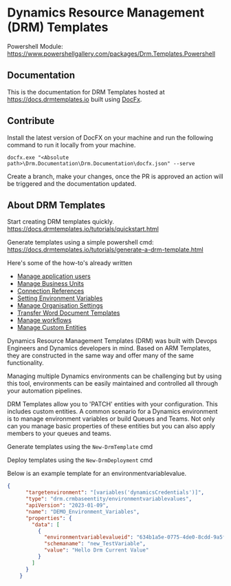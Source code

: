 # Dynamics Resource Management (DRM) Templates

Powershell Module: https://www.powershellgallery.com/packages/Drm.Templates.Powershell

## Documentation

This is the documentation for DRM Templates hosted at https://docs.drmtemplates.io 
built using [DocFx](https://dotnet.github.io/docfx/).

## Contribute

Install the latest version of DocFX on your machine and run the following command to run it locally 
from your machine.

```
docfx.exe "<Absolute path>\Drm.Documentation\Drm.Documentation\docfx.json" --serve
```

Create a branch, make your changes, once the PR is approved an action will be triggered and the documentation updated.

## About DRM Templates

Start creating DRM templates quickly. https://docs.drmtemplates.io/tutorials/quickstart.html

Generate templates using a simple powershell cmd: https://docs.drmtemplates.io/tutorials/generate-a-drm-template.html 

Here's some of the how-to's already written

- [Manage application users](https://docs.drmtemplates.io/articles/manage-application-user-accounts.html)
- [Manage Business Units](https://docs.drmtemplates.io/articles/manage-business-units.html)
- [Connection References](https://docs.drmtemplates.io/articles/connection-references.html)
- [Setting Environment Variables](https://docs.drmtemplates.io/articles/setting-environment-variables.html)
- [Manage Organisation Settings](https://docs.drmtemplates.io/articles/setting-organisation-settings.html)
- [Transfer Word Document Templates](https://docs.drmtemplates.io/articles/document-templates.html)
- [Manage workflows](https://docs.drmtemplates.io/articles/manage-workflows.html)
- [Manage Custom Entities](https://docs.drmtemplates.io/articles/manage-custom-entities.html)

Dynamics Resource Management Templates (DRM) was built with Devops 
Engineers and Dynamics developers in mind. Based on ARM Templates, 
they are constructed in the same way and offer many of the same 
functionality.

Managing multiple Dynamics environments can be challenging but by 
using this tool, environments can be easily maintained and controlled
all through your automation pipelines.

DRM Templates allow you to 'PATCH' entities with your configuration.
This includes custom entities. A common scenario for a Dynamics 
environment is to manage environment variables or build Queues and Teams. 
Not only can you manage basic properties of these entities but
you can also apply members to your queues and teams.

Generate templates using the `New-DrmTemplate` cmd

Deploy templates using the `New-DrmDeployment` cmd

Below is an example template for an environmentvariablevalue.

```json
{
      "targetenvironment": "[variables('dynamicsCredentials')]",
      "type": "drm.crmbaseentity/environmentvariablevalues",
      "apiVersion": "2023-01-09",
      "name": "DEMO_Environment_Variables",
      "properties": {
        "data": [
          {
            "environmentvariablevalueid": "634b1a5e-0775-4de0-8cdd-9a5fdb4ac21f",
            "schemaname": "new_TestVariable",
            "value": "Hello Drm Current Value"
          }
        ]
      }
    }
```